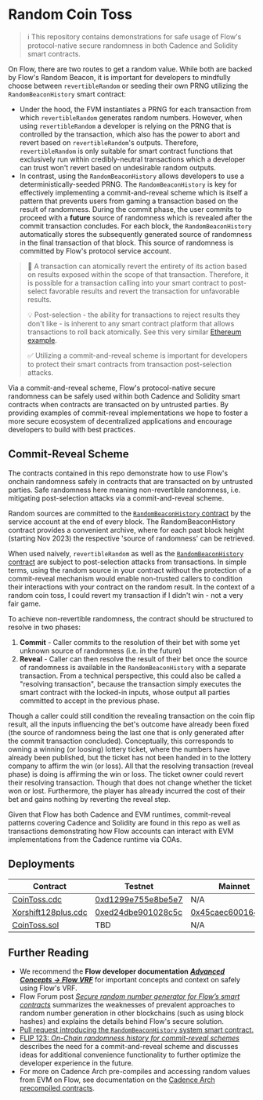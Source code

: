 # Random Coin Toss

> :information_source: This repository contains demonstrations for safe usage of Flow's protocol-native secure randomness in both Cadence and Solidity smart contracts.

On Flow, there are two routes to get a random value. While both are backed by Flow's Random Beacon,
it is important for developers to mindfully choose between `revertibleRandom`
or seeding their own PRNG utilizing the `RandomBeaconHistory` smart contract:

- Under the hood, the FVM instantiates a PRNG for each transaction from which `revertibleRandom` generates random numbers. 
  However, when using `revertibleRandom` a developer is relying on the PRNG that is controlled by the transaction,
  which also has the power to abort and revert based on `revertibleRandom`'s outputs. Therefore,
  `revertibleRandom` is only suitable for smart contract functions that exclusively run within credibly-neutral transactions which a developer can trust won't revert based on undesirable random outputs.
- In contrast, using the `RandomBeaconHistory` allows developers to use a deterministically-seeded PRNG. 
  The `RandomBeaconHistory` is key for effectively implementing a commit-and-reveal scheme which is itself a pattern that prevents users from gaming a transaction based on the result of randomness.
  During the commit phase, the user commits to proceed with a **future** source of randomness
  which is revealed after the commit transaction concludes.
  For each block, the `RandomBeaconHistory` automatically stores the subsequently generated source of randomness in the final transaction of that block. This source of randomness is committed by Flow's protocol service account.

> 🚨 A transaction can atomically revert the entirety of its action based on results exposed within the scope of that transaction.
> Therefore, it is possible for a transaction calling into your smart contract to post-select favorable
> results and revert the transaction for unfavorable results.
> 
> 💡 Post-selection - the ability for transactions to reject results they don't like - is inherent to any
> smart contract platform that allows transactions to roll back atomically. See this very similar
> [Ethereum example](https://consensys.github.io/smart-contract-best-practices/development-recommendations/general/public-data/).
> 
> ✅ Utilizing a commit-and-reveal scheme is important for developers to protect their smart contracts from transaction post-selection attacks.

Via a commit-and-reveal scheme, Flow's protocol-native secure randomness can be safely used within both Cadence and Solidity smart contracts 
when contracts are transacted on by untrusted parties. 
By providing examples of commit-reveal implementations we hope to foster a more secure ecosystem of decentralized
applications and encourage developers to build with best practices.

## Commit-Reveal Scheme

The contracts contained in this repo demonstrate how to use Flow's onchain randomness safely
in contracts that are transacted on by untrusted parties. Safe randomness here meaning non-revertible randomness, 
i.e. mitigating post-selection attacks via a commit-and-reveal scheme.

Random sources are committed to the [`RandomBeaconHistory` contract](https://github.com/onflow/flow-core-contracts/blob/master/contracts/RandomBeaconHistory.cdc) by the service
account at the end of every block. The RandomBeaconHistory contract provides a convenient archive, where for each past
block height (starting Nov 2023) the respective 'source of randomness' can be retrieved.

When used naively, `revertibleRandom` as well as the [`RandomBeaconHistory` contract](https://github.com/onflow/flow-core-contracts/blob/master/contracts/RandomBeaconHistory.cdc)
are subject to post-selection attacks from transactions.
In simple terms, using the random source in your contract without
the protection of a commit-reveal mechanism would enable non-trusted callers to condition their interactions with your contract on the
random result. In the context of a random coin toss, I could revert my transaction if I didn't win - not a very fair
game.

To achieve non-revertible randomness, the contract should be structured to resolve in two phases:

1. **Commit** - Caller commits to the resolution of their bet with some yet unknown source of randomness (i.e. in the
  future)
2. **Reveal** - Caller can then resolve the result of their bet once the source of randomness is available in the `RandomBeaconHistory` with a separate transaction.
  From a technical perspective, this could also be called a "resolving transaction", because the transaction simply executes the smart contract with the locked-in
  inputs, whose output all parties committed to accept in the previous phase.

Though a caller could still condition the revealing transaction on the coin flip result, all the inputs influencing the bet's outcome
have already been fixed (the source of randomness being the last one that is only generated after the commit transaction concluded).
Conceptually, this corresponds to owning a winning (or loosing) lottery ticket, where the numbers have already been published,
but the ticket has not been handed in to the lottery company to affirm the win (or loss).
All that the resolving transaction (reveal phase) is doing is affirming the win or loss.
The ticket owner could revert their resolving transaction. Though that does not change whether the ticket won or lost. Furthermore, the player has already
incurred the cost of their bet and gains nothing by reverting the reveal step.

Given that Flow has both Cadence and EVM runtimes, commit-reveal patterns covering Cadence and Solidity are found in this repo as well as transactions demonstrating how Flow accounts can interact with EVM implementations from the Cadence runtime via COAs.

## Deployments

|Contract|Testnet|Mainnet|
|---|---|---|
|[CoinToss.cdc](./contracts/CoinToss.cdc)|[0xd1299e755e8be5e7](https://contractbrowser.com/A.d1299e755e8be5e7.CoinToss)|N/A|
|[Xorshift128plus.cdc](./contracts/Xorshift128plus.cdc)|[0xed24dbe901028c5c](https://contractbrowser.com/A.ed24dbe901028c5c.Xorshift128plus)|[0x45caec600164c9e6](https://contractbrowser.com/A.45caec600164c9e6.Xorshift128plus)|
|[CoinToss.sol](./contracts/CoinToss.sol)|TBD|N/A|

## Further Reading


- We recommend the **Flow developer documentation** [**_Advanced Concepts → Flow VRF_**](https://developers.flow.com/build/advanced-concepts/randomness)
  for important concepts and context on safely using Flow's VRF.  
- Flow Forum post [_Secure random number generator for Flow’s smart contracts_](https://forum.onflow.org/t/secure-random-number-generator-for-flow-s-smart-contracts/5110)
  summarizes the weaknesses of prevalent approaches to random number generation in other blockchains (such as using block hashes) and explains the details behind Flow's secure solution.
- [Pull request introducing the `RandomBeaconHistory` system smart contract.](https://github.com/onflow/flow-core-contracts/pull/375) 
- [FLIP 123: _On-Chain randomness history for commit-reveal schemes_](https://github.com/onflow/flips/pull/123) describes the need for a commit-and-reveal scheme and 
  discusses ideas for additional convenience functionality to further optimize the developer experience in the future.
- For more on Cadence Arch pre-compiles and accessing random values from EVM on Flow, see documentation on the [Cadence Arch precompiled contracts](https://developers.flow.com/evm/how-it-works#precompiled-contracts).
